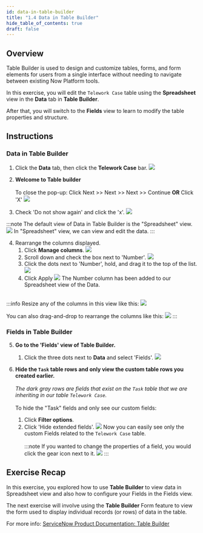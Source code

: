 ```yaml
---
id: data-in-table-builder
title: "1.4 Data in Table Builder"
hide_table_of_contents: true
draft: false
---
```


## Overview 

Table Builder is used to design and customize tables, forms, and form elements for users from a single interface without needing to navigate between existing Now Platform tools. 

In this exercise, you will edit the `Telework Case` table using the **Spreadsheet** view in the **Data** tab in **Table Builder**.  

After that, you will switch to the **Fields** view to learn to modify the table properties and structure.

## Instructions

### Data in Table Builder

1. Click the **Data** tab, then click the **Telework Case** bar. 
![](../images/2023-10-19-12-47-36.png)


2. **Welcome to Table builder**<br/><br/>
To close the pop-up: Click <span className="aes_button">Next</span> >> <span className="aes_button">Next</span> >> <span className="aes_button">Next</span> >> <span className="aes_button">Continue</span> **OR** Click 'X'
![](../images/2023-10-19-11-51-18.png)


3. Check 'Do not show again' and click the 'x'.
![](../images/2023-10-19-12-59-42.png)


:::note
The default view of Data in Table Builder is the "Spreadsheet" view. 
![](../images/2023-10-19-13-04-46.png)
In "Spreadsheet" view, we can view and edit the data.
:::

4. Rearrange the columns displayed. 
   1. Click **Manage columns**.
   ![](../images/2023-10-19-13-06-31.png)
   2. Scroll down and check the box next to 'Number'.
   ![](../images/2023-10-19-13-11-49.png)
   3. Click the dots next to 'Number', hold, and drag it to the top of the list. 
   ![](../images/2023-10-19_13-12-40.gif)
   4. Click <span className="aes_button">Apply</span>
   ![](../images/2023-10-19-13-16-00.png)
   The Number column has been added to our Spreadsheet view of the Data.<br/><br/>

:::info
Resize any of the columns in this view like this:
![](../images/2023-10-19_13-17-56.gif)

You can also drag-and-drop to rearrange the columns like this:
![](../images/2023-10-19_13-25-00.gif)
:::

### Fields in Table Builder

5. **Go to the 'Fields' view of Table Builder.** 
   1. Click the three dots next to **Data** and select 'Fields'.
   ![](../images/2023-10-19-13-35-35.png)


6. **Hide the `Task` table rows and only view the custom table rows you created earlier.**<br/><br/>
_The dark gray rows are fields that exist on the `Task` table that we are inheriting in our table `Telework Case`._<br/><br/>
To hide the "Task" fields and only see our custom fields:
   1. Click **Filter options**. 
   2. Click 'Hide extended fields'.
    ![](../images/2023-10-19-13-37-33.png)
Now you can easily see only the custom Fields related to the `Telework Case` table.<br/><br/>
:::note
If you wanted to change the properties of a field, you would click the gear icon next to it.
![](../images/2023-10-19-13-41-29.png)
:::

## Exercise Recap

In this exercise, you explored how to use **Table Builder** to view data in Spreadsheet view and also how to configure your Fields in the Fields view.

The next exercise will involve using the **Table Builder** Form feature to view the form used to display individual records (or rows) of data in the table.

For more info: [ServiceNow Product Documentation: Table Builder](https://docs.servicenow.com/csh?topicname=tb-landing-page.html&version=latest)